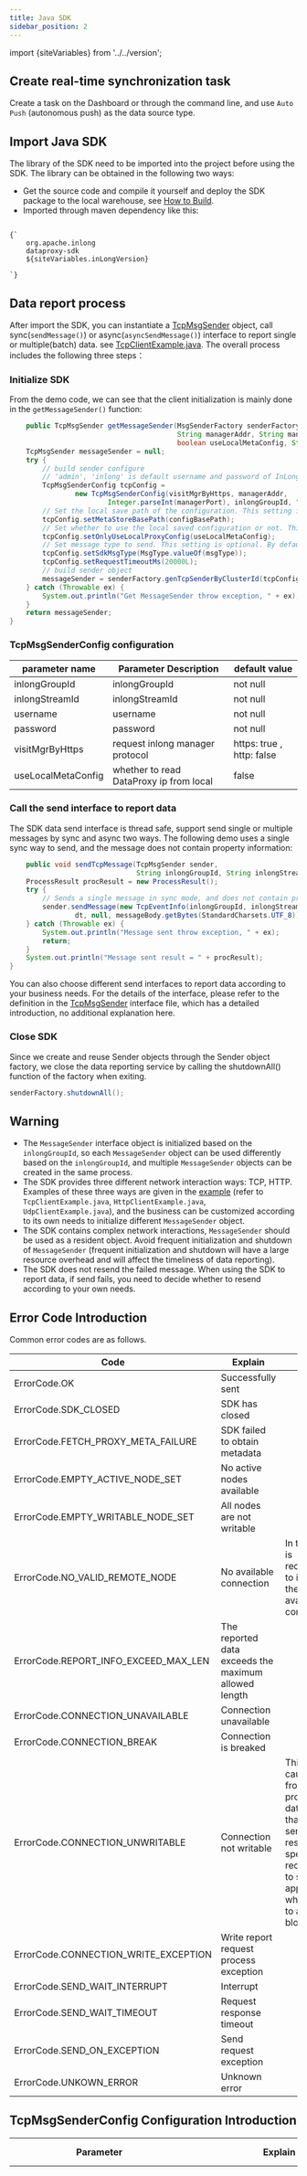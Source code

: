 ```yaml
---
title: Java SDK
sidebar_position: 2
---
```


import {siteVariables} from '../../version';

## Create real-time synchronization task
Create a task on the Dashboard or through the command line, and use `Auto Push` (autonomous push) as the data source type.

## Import Java SDK
The library of the SDK need to be imported into the project before using the SDK. The library can be obtained in the following two ways:
- Get the source code and compile it yourself and deploy the SDK package to the local warehouse, see [How to Build](https://inlong.apache.org/docs/next/development/how_to_build/).
- Imported through maven dependency like this:
<pre><code parentName="pre">
{`<dependency>
    <groupId>org.apache.inlong</groupId>
    <artifactId>dataproxy-sdk</artifactId>
    <version>${siteVariables.inLongVersion}</version>
</dependency>
`}
</code></pre>

## Data report process
After import the SDK, you can instantiate a [TcpMsgSender](https://github.com/apache/inlong/blob/master/inlong-sdk/dataproxy-sdk/src/main/java/org/apache/inlong/sdk/dataproxy/sender/tcp/TcpMsgSender.java) object, call sync(`sendMessage()`) or async(`asyncSendMessage()`) interface to report single or multiple(batch) data. see [TcpClientExample.java](https://github.com/apache/inlong/blob/master/inlong-sdk/dataproxy-sdk/src/main/java/org/apache/inlong/sdk/dataproxy/example/TcpClientExample.java). 
The overall process includes the following three steps：

### Initialize SDK
From the demo code, we can see that the client initialization is mainly done in the `getMessageSender()` function:
```java
    public TcpMsgSender getMessageSender(MsgSenderFactory senderFactory, boolean visitMgrByHttps,
                                         String managerAddr, String managerPort, String inlongGroupId, int msgType,
                                         boolean useLocalMetaConfig, String configBasePath) {
    TcpMsgSender messageSender = null;
    try {
        // build sender configure
        // 'admin', 'inlong' is default username and password of InLong-Manager, which need to be replaced according to the environment configuration in actual use.
        TcpMsgSenderConfig tcpConfig =
                new TcpMsgSenderConfig(visitMgrByHttps, managerAddr,
                        Integer.parseInt(managerPort), inlongGroupId, "admin", "inlong");
        // Set the local save path of the configuration. This setting is optional. By default, the SDK will create a "/.inlong/" directory under the current user's working directory to store the configuration.
        tcpConfig.setMetaStoreBasePath(configBasePath);
        // Set whether to use the local saved configuration or not. This setting is optional. By default, do not use. 
        tcpConfig.setOnlyUseLocalProxyConfig(useLocalMetaConfig);
        // Set message type to send. This setting is optional. By default, send data in binary format.
        tcpConfig.setSdkMsgType(MsgType.valueOf(msgType));
        tcpConfig.setRequestTimeoutMs(20000L);
        // build sender object
        messageSender = senderFactory.genTcpSenderByClusterId(tcpConfig);
    } catch (Throwable ex) {
        System.out.println("Get MessageSender throw exception, " + ex);
    }
    return messageSender;
}
```

### TcpMsgSenderConfig  configuration
| parameter name      | Parameter Description | default value             |
|---------------------| ------ |---------------------------|
| inlongGroupId       | inlongGroupId | not null                  |
| inlongStreamId      | inlongStreamId | not null                  |
| username            | username | not null                  |
| password            | password | not null                  |
| visitMgrByHttps     | request inlong manager protocol | https: true , http: false |
| useLocalMetaConfig  |whether to read DataProxy ip from local| false                     |

### Call the send interface to report data
The SDK data send interface is thread safe, support send single or multiple messages by sync and async two ways. The following demo uses a single sync way to send, and the message does not contain property information:

```java
    public void sendTcpMessage(TcpMsgSender sender,
                               String inlongGroupId, String inlongStreamId, long dt, String messageBody) {
    ProcessResult procResult = new ProcessResult();
    try {
        // Sends a single message in sync mode, and does not contain property information 
        sender.sendMessage(new TcpEventInfo(inlongGroupId, inlongStreamId,
                dt, null, messageBody.getBytes(StandardCharsets.UTF_8)), procResult);
    } catch (Throwable ex) {
        System.out.println("Message sent throw exception, " + ex);
        return;
    }
    System.out.println("Message sent result = " + procResult);
}
```

You can also choose different send interfaces to report data according to your business needs. For the details of the interface, please refer to the definition in the [TcpMsgSender](https://github.com/apache/inlong/blob/master/inlong-sdk/dataproxy-sdk/src/main/java/org/apache/inlong/sdk/dataproxy/sender/tcp/TcpMsgSender.java) interface file, which has a detailed introduction, no additional explanation here. 

### Close SDK 
Since we create and reuse Sender objects through the Sender object factory, we close the data reporting service by calling the shutdownAll() function of the factory when exiting.

```java
senderFactory.shutdownAll();
```

## Warning
- The `MessageSender` interface object is initialized based on the `inlongGroupId`, so each `MessageSender` object can be used differently based on the `inlongGroupId`, and multiple `MessageSender` objects can be created in the same process.
- The SDK provides three different network interaction ways: TCP, HTTP. Examples of these three ways are given in the [example](https://github.com/apache/inlong/blob/master/inlong-sdk/dataproxy-sdk/src/main/java/org/apache/inlong/sdk/dataproxy/example) (refer to `TcpClientExample.java`, `HttpClientExample.java`, `UdpClientExample.java`), and the business can be customized according to its own needs to initialize different `MessageSender` object.
- The SDK contains complex network interactions, `MessageSender` should be used as a resident object. Avoid frequent initialization and shutdown of `MessageSender` (frequent initialization and shutdown will have a large resource overhead and will affect the timeliness of data reporting).
- The SDK does not resend the failed message. When using the SDK to report data, if send fails, you need to decide whether to resend according to your own needs.

## Error Code Introduction
Common error codes are as follows.

| Code                                   | Explain                                | Remarks                                            |
|---------------------------------------|----------------------------------------|-----------------------------------------------|
| ErrorCode.OK                           | Successfully sent                      |                   |
| ErrorCode.SDK_CLOSED                   | SDK has closed                         |                   |
| ErrorCode.FETCH_PROXY_META_FAILURE     | SDK failed to obtain metadata                            |                   |
| ErrorCode.EMPTY_ACTIVE_NODE_SET        | No active nodes available                          |                   |
| ErrorCode.EMPTY_WRITABLE_NODE_SET      | All nodes are not writable                       |                   |
| ErrorCode.NO_VALID_REMOTE_NODE         | No available connection                | In this case, it is recommended to increase the number of available connections.   |
| ErrorCode.REPORT_INFO_EXCEED_MAX_LEN   | The reported data exceeds the maximum allowed length                           |                   |
| ErrorCode.CONNECTION_UNAVAILABLE   | Connection unavailable                 |         |
| ErrorCode.CONNECTION_BREAK   | Connection is breaked                  |                   |
| ErrorCode.CONNECTION_UNWRITABLE   | Connection not writable                | This is usually caused by the front-end producing data faster than the server's response speed. It is recommended to sleep appropriately when sending to avoid blocking.       |
| ErrorCode.CONNECTION_WRITE_EXCEPTION   | Write report request process exception |                   |
| ErrorCode.SEND_WAIT_INTERRUPT   | Interrupt                              |                   |
| ErrorCode.SEND_WAIT_TIMEOUT   | Request response timeout               |                   |
| ErrorCode.SEND_ON_EXCEPTION   | Send request exception                 |                   |
| ErrorCode.UNKOWN_ERROR               | Unknown error                          |                    |


## TcpMsgSenderConfig Configuration Introduction

| Parameter                                                       | Explain                                                                                                                                                                                                                                                                                                                                                                                                                   | Adjustment Suggestion                                                                            |
|-----------------------------------------------------------------|---------------------------------------------------------------------------------------------------------------------------------------------------------------------------------------------------------------------------------------------------------------------------------------------------------------------------------------------------------------------------------------------------------------------------|---------------------------------------------------------------------------------|
| setAliveConnections(int aliveConnections)                       | Set the number of DataProxy connections. Default: 7.                                                                                                                                                                                                                                                                                                                                                                      | 1) If the amount of data is large or sensitive to delay, increase this parameter appropriately; 2) According to the size of the DataProxy cluster, adjust this parameter appropriately. For example, if the cluster size is 30, this value can be set to 5 ~ 10; 3) Experience value 15 ~ 20. |
| setSendBufferSize(int sendBufferSize)                           | Set the size of SDK internal buffer queue during async send. The buffer is used to store packets that have been sent but have not received an Ack from the dataProxy. When the buffer reaches this threshold, continue to send data, and will receive an ErrorCode.CONNECTION_UNWRITABLE exception. Default: 16 * 1024 * 1024 Bytes.                                                                                      | 1) Normally, there is no need to adjust this parameter; 2) When the amount of data is very large or the load of DataProxy is high, it can be increased appropriately. Be careful not to be too large, which may cause OOM.                     |
| setConnectTimeoutMs(int connectTimeoutMs)                       | Set the connection timeout interval. Unit: ms, Default: 8000.                                                                                                                                                                                                                                                                                                                                                             | Set according to the actual environment.                                                                      |
| setRequestTimeoutMs(long requestTimeoutMs)                      | Set request timeout interval. Unit: ms, Default: 10000.                                                                                                                                                                                                                                                                                                                                                                   | Adjust settings as needed.                                                                        |
| setMaxAllowedSyncMsgTimeoutCnt(int maxAllowedSyncMsgTimeoutCnt) | Set the number of timeout disconnections of a single DataProxy connection. The SDK will internally count the DataProxy connections that have timed out and have not received an Ack. If the timeout times of a connection reach the value within a short period of time, the SDK automatically disconnects the connection and selects another DataProxy to create a new connection for data reporting. Default value: 10. | If the size of the DataProxy cluster is small, you can appropriately increase this parameter to avoid frequent disconnection in a short time.                                          |
| setMgrConnTimeoutMs(int mgrConnTimeoutMs)                       | Set the timeout interval for SDK connection to InLong Manager. Unit: ms, Default: 8000.                                                                                                                                                                                                                                                                                                                                   | 1) When the network environment is not good, the value can be increased appropriately; 2) When the client takes a long time to resolve the domain name, the value can be increased appropriately.                                     |
| setMgrSocketTimeoutMs(int mgrSocketTimeoutMs)                   | Sets the timeout for the SDK to get the DataProxy list from the InLong Manager connection, Unit: ms, Default: 15000.                                                                                                                                                                                                                                                                                                      | When the network environment is not good, the value can be increased appropriately.                                                               |